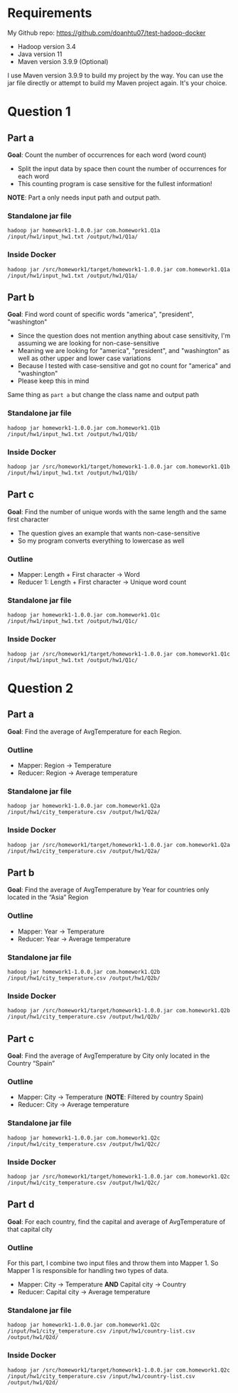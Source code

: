 # Requirements

My Github repo: https://github.com/doanhtu07/test-hadoop-docker

- Hadoop version 3.4
- Java version 11
- Maven version 3.9.9 (Optional)

I use Maven version 3.9.9 to build my project by the way. You can use the jar file directly or attempt to build my Maven project again. It's your choice.

# Question 1

## Part a

**Goal**: Count the number of occurrences for each word (word count)

- Split the input data by space then count the number of occurrences for each word
- This counting program is case sensitive for the fullest information!

**NOTE**: Part a only needs input path and output path.

### Standalone jar file

```
hadoop jar homework1-1.0.0.jar com.homework1.Q1a /input/hw1/input_hw1.txt /output/hw1/Q1a/
```

### Inside Docker

```
hadoop jar /src/homework1/target/homework1-1.0.0.jar com.homework1.Q1a /input/hw1/input_hw1.txt /output/hw1/Q1a/
```

## Part b

**Goal**: Find word count of specific words "america", "president", "washington"

- Since the question does not mention anything about case sensitivity, I'm assuming we are looking for non-case-sensitive
- Meaning we are looking for "america", "president", and "washington" as well as other upper and lower case variations
- Because I tested with case-sensitive and got no count for "america" and "washington"
- Please keep this in mind

Same thing as `part a` but change the class name and output path

### Standalone jar file

```
hadoop jar homework1-1.0.0.jar com.homework1.Q1b /input/hw1/input_hw1.txt /output/hw1/Q1b/
```

### Inside Docker

```
hadoop jar /src/homework1/target/homework1-1.0.0.jar com.homework1.Q1b /input/hw1/input_hw1.txt /output/hw1/Q1b/
```

## Part c

**Goal**: Find the number of unique words with the same length and the same first character

- The question gives an example that wants non-case-sensitive
- So my program converts everything to lowercase as well

### Outline

- Mapper: Length + First character -> Word
- Reducer 1: Length + First character -> Unique word count

### Standalone jar file

```
hadoop jar homework1-1.0.0.jar com.homework1.Q1c /input/hw1/input_hw1.txt /output/hw1/Q1c/
```

### Inside Docker

```
hadoop jar /src/homework1/target/homework1-1.0.0.jar com.homework1.Q1c /input/hw1/input_hw1.txt /output/hw1/Q1c/
```

# Question 2

## Part a

**Goal**: Find the average of AvgTemperature for each Region.

### Outline

- Mapper: Region -> Temperature
- Reducer: Region -> Average temperature

### Standalone jar file

```
hadoop jar homework1-1.0.0.jar com.homework1.Q2a /input/hw1/city_temperature.csv /output/hw1/Q2a/
```

### Inside Docker

```
hadoop jar /src/homework1/target/homework1-1.0.0.jar com.homework1.Q2a /input/hw1/city_temperature.csv /output/hw1/Q2a/
```

## Part b

**Goal**: Find the average of AvgTemperature by Year for countries only located in the “Asia” Region

### Outline

- Mapper: Year -> Temperature
- Reducer: Year -> Average temperature

### Standalone jar file

```
hadoop jar homework1-1.0.0.jar com.homework1.Q2b /input/hw1/city_temperature.csv /output/hw1/Q2b/
```

### Inside Docker

```
hadoop jar /src/homework1/target/homework1-1.0.0.jar com.homework1.Q2b /input/hw1/city_temperature.csv /output/hw1/Q2b/
```

## Part c

**Goal**: Find the average of AvgTemperature by City only located in the Country “Spain”

### Outline

- Mapper: City -> Temperature (**NOTE**: Filtered by country Spain)
- Reducer: City -> Average temperature

### Standalone jar file

```
hadoop jar homework1-1.0.0.jar com.homework1.Q2c /input/hw1/city_temperature.csv /output/hw1/Q2c/
```

### Inside Docker

```
hadoop jar /src/homework1/target/homework1-1.0.0.jar com.homework1.Q2c /input/hw1/city_temperature.csv /output/hw1/Q2c/
```

## Part d

**Goal**: For each country, find the capital and average of AvgTemperature of that capital city

### Outline

For this part, I combine two input files and throw them into Mapper 1. So Mapper 1 is responsible for handling two types of data.

- Mapper: City -> Temperature **AND** Capital city -> Country
- Reducer: Capital city -> Average temperature

### Standalone jar file

```
hadoop jar homework1-1.0.0.jar com.homework1.Q2c /input/hw1/city_temperature.csv /input/hw1/country-list.csv /output/hw1/Q2d/
```

### Inside Docker

```
hadoop jar /src/homework1/target/homework1-1.0.0.jar com.homework1.Q2c /input/hw1/city_temperature.csv /input/hw1/country-list.csv /output/hw1/Q2d/
```
